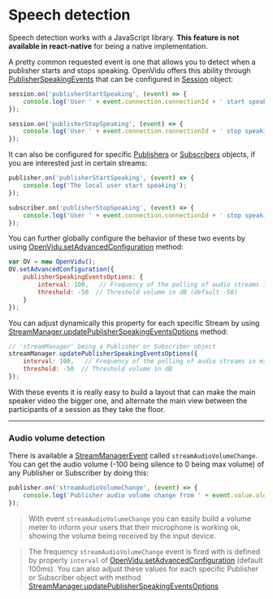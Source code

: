# Speech detection

<div class="warningBoxContent">
  <div style="display: table-cell; vertical-align: middle;">
      <i class="icon ion-android-alert warningIcon"></i>
  </div>
  <div class="warningBoxText">
    Speech detection works with a JavaScript library. <strong>This feature is not available in react-native</strong> for being a native implementation.
  </div>
</div>

A pretty common requested event is one that allows you to detect when a publisher starts and stops speaking. OpenVidu offers this ability through [PublisherSpeakingEvents](api/openvidu-browser/classes/PublisherSpeakingEvent.html) that can be configured in [Session](api/openvidu-browser/classes/Session.html) object:

```javascript
session.on('publisherStartSpeaking', (event) => {
    console.log('User ' + event.connection.connectionId + ' start speaking');
});

session.on('publisherStopSpeaking', (event) => {
    console.log('User ' + event.connection.connectionId + ' stop speaking');
});
```

It can also be configured for specific [Publishers](api/openvidu-browser/classes/Publisher.html) or [Subscribers](api/openvidu-browser/classes/Subscriber.html) objects, if you are interested just in certain streams:

```javascript
publisher.on('publisherStartSpeaking', (event) => {
    console.log('The local user start speaking');
});

subscriber.on('publisherStopSpeaking', (event) => {
    console.log('User ' + event.connection.connectionId + ' stop speaking');
});
```

You can further globally configure the behavior of these two events by using [OpenVidu.setAdvancedConfiguration](api/openvidu-browser/classes/OpenVidu.html#setAdvancedConfiguration) method:

```javascript
var OV = new OpenVidu();
OV.setAdvancedConfiguration({
    publisherSpeakingEventsOptions: {
        interval: 100,   // Frequency of the polling of audio streams in ms (default 100)
        threshold: -50  // Threshold volume in dB (default -50)
    }
});
```

You can adjust dynamically this property for each specific Stream by using [StreamManager.updatePublisherSpeakingEventsOptions](api/openvidu-browser/classes/StreamManager.html#updatePublisherSpeakingEventsOptions) method:

```javascript
// 'streamManager' being a Publisher or Subscriber object
streamManager.updatePublisherSpeakingEventsOptions({
    interval: 100,   // Frequency of the polling of audio streams in ms
    threshold: -50  // Threshold volume in dB
});
```

With these events it is really easy to build a layout that can make the main speaker video the bigger one, and alternate the main view between the participants of a session as they take the floor.

---

### Audio volume detection

There is available a [StreamManagerEvent](api/openvidu-browser/classes/StreamManagerEvent.html) called `streamAudioVolumeChange`. You can get the audio volume (-100 being silence to 0 being max volume) of any Publisher or Subscriber by doing this:

```javascript
publisher.on('streamAudioVolumeChange', (event) => {
    console.log('Publisher audio volume change from ' + event.value.oldValue + ' to' + event.value.newValue);
});
```

> With event `streamAudioVolumeChange` you can easily build a volume meter to inform your users that their microphone is working ok, showing the volume being received by the input device.

> The frequency `streamAudioVolumeChange` event is fired with is defined by property `interval` of [OpenVidu.setAdvancedConfiguration](api/openvidu-browser/classes/OpenVidu.html#setAdvancedConfiguration) (default 100ms). You can also adjust these values for each specific Publisher or Subscriber object with method [StreamManager.updatePublisherSpeakingEventsOptions](api/openvidu-browser/classes/StreamManager.html#updatePublisherSpeakingEventsOptions)

<br>
